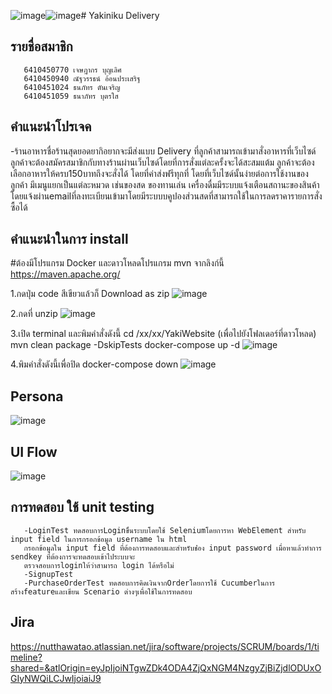 ![image](https://github.com/TanapatButsai/YakiWebsite/assets/98451881/1af5c66d-e503-476d-acc3-d634fe1d8364)![image](https://github.com/TanapatButsai/YakiWebsite/assets/98451881/75fbeb0a-18c1-4fff-9572-219bea3333a0)# Yakiniku Delivery
## รายชื่อสมาชิก<br>
       6410450770 เจษฎากร บุญเลิศ
       6410450940 ณัฐวรรธน์ อ้อนประเสริฐ
       6410451024 ธนภัทร ตันเจริญ
       6410451059 ธนาภัทร บุตรใส 
## คำแนะนำโปรเจค
-ร้านอาหารชื่อร้านสุดยอดยากิอยากจะมีส่งแบบ Delivery ที่ลูกค้าสามารถเข้ามาสั่งอาหารที่เว็บไซด์ ลูกค้าจะต้องสมัครสมาชิกกับทางร้านผ่านเว็บไซด์โดยที่การสั่งแต่ละครั้งจะได้สะสมแต้ม ลูกค้าจะต้องเลือกอาหารให้ครบ150บาทถึงจะสั่งได้ โดยที่ค่าส่งฟรีทุกที่ โดยที่เว็บไซด์นั้นง่ายต่อการใช้งานของลูกค้า มีเมนูแยกเป็นแต่ละหมวด เช่นของสด ของทานเล่น เครื่องดื่มมีระบบแจ้งเตือนสถานะของสินค้าโดยแจ้งผ่านemailที่ลงทะเบียนเข้ามาโดยมีระบบบคูปองส่วนสดที่สามารถใช้ในการลดราคารายการสั่งซื้อได้
## คำแนะนำในการ install
#ต้องมีโปรแกรม Docker และดาวโหลดโปรแกรม mvn จากลิงก์นี้ https://maven.apache.org/

1.กดปุ่ม code สีเขียวแล้วก็ Download as zip
![image](https://github.com/TanapatButsai/YakiWebsite/assets/98451881/ae0b941e-fe0a-4338-a340-0d65e1776087)

2.กดที่ unzip
![image](https://github.com/TanapatButsai/YakiWebsite/assets/98451881/983f9595-a271-4e06-bed0-d62b292649d4)

3.เปิด terminal และพิมคำสั่งดังนี้
cd /xx/xx/YakiWebsite  (เพื่อไปยังโฟลเดอร์ที่ดาวโหลด)
mvn clean package -DskipTests
docker-compose up -d
![image](https://github.com/TanapatButsai/YakiWebsite/assets/98451881/a09004d0-d7c1-487a-bafb-8d914f877109)

4.พิมคำสั่งดังนี้เพื่อปิด
docker-compose down
![image](https://github.com/TanapatButsai/YakiWebsite/assets/98451881/655847a8-ed84-4d08-8270-d099ca4e1d28)


## Persona
![image](https://github.com/TanapatButsai/YakiWebsite/assets/98309698/bacad371-e0f0-4147-a451-3af55db2e1aa)
## UI Flow
![image](https://github.com/TanapatButsai/YakiWebsite/assets/98309698/b26689b5-4723-4677-9c2e-82a61f1eac3c)
## การทดสอบ ใช้ unit testing
       -LoginTest ทดสอบการLoginขึ่้นระบบโดยใช้ Seleniumโดยการหา WebElement สำหรับ input field ในการกรอกข้อมูล username ใน html
       กรอกข้อมูลใน input field ที่ต้องการทดสอบและสำหรับช่่อง input password เมื่อหาแล้วทำการ sendkey ที่ต้องการจะทดสอบเข้าไประบบจะ
       ตรวจสอบการloginให้ว่าสามารถ login ได้หรือไม่
       -SignupTest
       -PurchaseOrderTest ทดสอบการคิดเงินจากOrderโดยการใช้ Cucumberในการสร้างfeatureและเขียน Scenario ต่างๆเพื่อใช้ในการทดสอบ
## Jira
https://nutthawatao.atlassian.net/jira/software/projects/SCRUM/boards/1/timeline?shared=&atlOrigin=eyJpIjoiNTgwZDk4ODA4ZjQxNGM4NzgyZjBiZjdlODUxOGIyNWQiLCJwIjoiaiJ9
